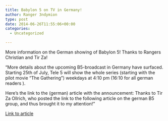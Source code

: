 ```yaml
---
title: Babylon 5 on TV in Germany!
author: Ranger 3ndymion
type: post
date: 2014-06-26T11:55:06+00:00
categories:
  - Uncategorized

---
```

More information on the German showing of Babylon 5! Thanks to Rangers Christian and Tir Za!

&#8220;More details about the upcoming B5-broadcast in Germany have surfaced. Starting 25th of July, Tele 5 will show the whole series (starting with the pilot movie &#8220;The Gathering&#8221;) weekdays at 4:10 pm (16:10 for all german readers ).

Here&#8217;s the link to the (german) article with the announcement: Thanks to Tir Za Ollrich, who posted the link to the following article on the german B5 group, and thus brought it to my attention!&#8221;

[Link to article][1]

 [1]: http://www.wunschliste.de/tvnews/m/babylon-5-tele-5-wiederholt-sci-fi-klassiker-ab-ende-juli

